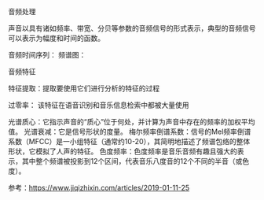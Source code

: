 音频处理


声音以具有诸如频率、带宽、分贝等参数的音频信号的形式表示，典型的音频信号可以表示为幅度和时间的函数。


音频时间序列：
频谱图：


音频特征

特征提取：提取要使用它们进行分析的特征的过程

过零率：
  该特征在语音识别和音乐信息检索中都被大量使用
  
  
光谱质心：它指示声音的“质心”位于何处，并计算为声音中存在的频率的加权平均值。
光谱衰减：它是信号形状的度量。
梅尔频率倒谱系数：信号的Mel频率倒谱系数（MFCC）是一小组特征（通常约10-20），其简明地描述了频谱包络的整体形状，它模拟了人声的特征。
色度频率：色度频率是音乐音频有趣且强大的表示，其中整个频谱被投影到12个区间，代表音乐八度音的12个不同的半音（或色度）。









参考：https://www.jiqizhixin.com/articles/2019-01-11-25
